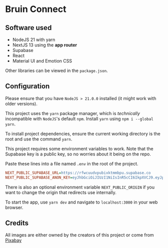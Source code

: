 # Bruin Connect

## Software used

- NodeJS 21 with yarn
- NextJS 13 using the **app router**
- Supabase
- React
- Material UI and Emotion CSS

Other libraries can be viewed in the `package.json`.

## Configuration

Please ensure that you have `NodeJS > 21.0.0` installed (it might work with older versions).

This project uses the `yarn` package manager, which is *technically* incompatible with `NodeJS`'s default `npm`. Install `yarn` using `npm i --global yarn`.

To install project dependencies, ensure the current working directory is the root and use the command `yarn`.

This project requires some environment variables to work. Note that the Supabase key is a public key, so no worries about it being on the repo.

Paste these lines into a file named `.env` in the root of the project.

```ini
NEXT_PUBLIC_SUPABASE_URL=https://rfwcuudvpubixktmmbpu.supabase.co
NEXT_PUBLIC_SUPABASE_ANON_KEY=eyJhbGciOiJIUzI1NiIsInR5cCI6IkpXVCJ9.eyJpc3MiOiJzdXBhYmFzZSIsInJlZiI6InJmd2N1dWR2cHViaXhrdG1tYnB1Iiwicm9sZSI6ImFub24iLCJpYXQiOjE2OTgxMjMwNTgsImV4cCI6MjAxMzY5OTA1OH0.CWTRsuUpI62h-N-kGPI9x-M9gKx91FoSaQG4fUFiDYg
```

There is also an optional environment variable `NEXT_PUBLIC_ORIGIN` if you want to change the origin that redirects use internally.

To start the app, use `yarn dev` and navigate to `localhost:3000` in your web browser.

## Credits

All images are either owned by the creators of this project or come from [Pixabay](https://pixabay.com/)
